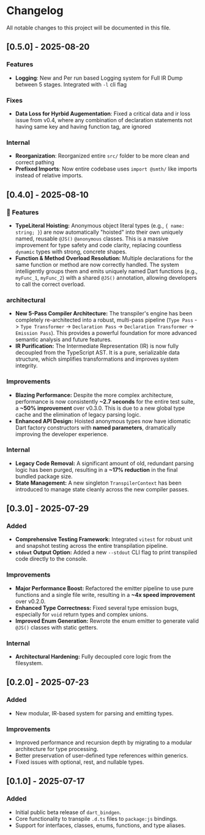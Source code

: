 # Changelog

All notable changes to this project will be documented in this file.

## [0.5.0] - 2025-08-20

### Features
- **Logging**: New and Per run based Logging system for Full IR Dump between 5 stages. Integrated with `-l` cli flag

### Fixes
- **Data Loss for Hyrbid Augementation**: Fixed a critical data and ir loss issue from v0.4, where any combination of declaration statements not having same key and having function tag, are ignored

### Internal
- **Reorganization**: Reorganized entire `src/` folder to be more clean and correct pathing
- **Prefixed Imports**: Now entire codebase uses `import @smth/` like imports instead of relative imports.


## [0.4.0] - 2025-08-10

### 🚀 Features

-   **TypeLiteral Hoisting:** Anonymous object literal types (e.g., `{ name: string; }`) are now automatically "hoisted" into their own uniquely named, reusable `@JS()` `@anonymous` classes. This is a massive improvement for type safety and code clarity, replacing countless `dynamic` types with strong, concrete shapes.
-   **Function & Method Overload Resolution:** Multiple declarations for the same function or method are now correctly handled. The system intelligently groups them and emits uniquely named Dart functions (e.g., `myFunc_1`, `myFunc_2`) with a shared `@JS()` annotation, allowing developers to call the correct overload.

###  architectural

-   **New 5-Pass Compiler Architecture:** The transpiler's engine has been completely re-architected into a robust, multi-pass pipeline (`Type Pass` -> `Type Transformer` -> `Declaration Pass` -> `Declaration Transformer` -> `Emission Pass`). This provides a powerful foundation for more advanced semantic analysis and future features.
-   **IR Purification:** The Intermediate Representation (IR) is now fully decoupled from the TypeScript AST. It is a pure, serializable data structure, which simplifies transformations and improves system integrity.

### Improvements

-   **Blazing Performance:** Despite the more complex architecture, performance is now consistently **~2.7 seconds** for the entire test suite, a **~50% improvement** over v0.3.0. This is due to a new global type cache and the elimination of legacy parsing logic.
-   **Enhanced API Design:** Hoisted anonymous types now have idiomatic Dart factory constructors with **named parameters**, dramatically improving the developer experience.

### Internal

-   **Legacy Code Removal:** A significant amount of old, redundant parsing logic has been purged, resulting in a **~17% reduction** in the final bundled package size.
-   **State Management:** A new singleton `TranspilerContext` has been introduced to manage state cleanly across the new compiler passes.

## [0.3.0] - 2025-07-29

### Added

-   **Comprehensive Testing Framework:** Integrated `vitest` for robust unit and snapshot testing across the entire transpilation pipeline.
-   **`stdout` Output Option:** Added a new `--stdout` CLI flag to print transpiled code directly to the console.

### Improvements

-   **Major Performance Boost:** Refactored the emitter pipeline to use pure functions and a single file write, resulting in a **~4x speed improvement** over v0.2.0.
-   **Enhanced Type Correctness:** Fixed several type emission bugs, especially for `void` return types and complex unions.
-   **Improved Enum Generation:** Rewrote the enum emitter to generate valid `@JS()` classes with static getters.

### Internal

-   **Architectural Hardening:** Fully decoupled core logic from the filesystem.

## [0.2.0] - 2025-07-23

### Added

-   New modular, IR-based system for parsing and emitting types.

### Improvements

-   Improved performance and recursion depth by migrating to a modular architecture for type processing.
-   Better preservation of user-defined type references within generics.
-   Fixed issues with optional, rest, and nullable types.

## [0.1.0] - 2025-07-17

### Added

-   Initial public beta release of `dart_bindgen`.
-   Core functionality to transpile `.d.ts` files to `package:js` bindings.
-   Support for interfaces, classes, enums, functions, and type aliases.